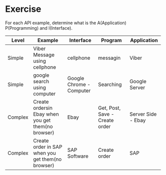 # Exercise

For each API example, determine what is the A(Application) P(Programming) and I(Interface).

Level | Example | Interface | Program | Application
-----|-----|-----|-----|-----|
Simple|Viber Message using cellphone|cellphone|messagin|Viber|
Simple|google search using computer|Google Chrome - Computer |Searching|Google Server|
Complex|Create ordersin Ebay when you get them(no browser)| Ebay | Get, Post, Save - Create order | Server Side - Ebay |
Complex|Create order in SAP when you get them(no browser)| SAP Software | Create order | SAP|


